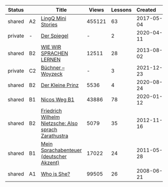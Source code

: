 |Status| |Title|Views|Lessons|Created&nbsp;&nbsp;&nbsp;&nbsp;&nbsp;&nbsp;|Updated&nbsp;&nbsp;&nbsp;&nbsp;&nbsp;&nbsp;|
|------|-|-----|-----|-------|--------------|--------------|
|shared|A2|[LingQ Mini Stories](https://www.lingq.com/en/learn/de/web/library/course/276522)|455121|63|2017-05-04|2023-09-07
|private|-|[Der Spiegel](https://www.lingq.com/en/learn/de/web/library/course/600154)|-|2|2020-04-11|2023-06-27
|shared|B2|[WIE WIR SPRACHEN LERNEN](https://www.lingq.com/en/learn/de/web/library/course/120846)|12511|28|2013-08-02|2022-05-01
|private|C2|[Büchner – Woyzeck](https://www.lingq.com/en/learn/de/web/library/course/985208)|-|3|2021-12-23|2021-12-23
|shared|B2|[Der Kleine Prinz](https://www.lingq.com/en/learn/de/web/library/course/683925)|5536|4|2020-08-24|2020-09-30
|shared|B1|[Nicos Weg B1](https://www.lingq.com/en/learn/de/web/library/course/553021)|43886|78|2020-01-12|2020-05-25
|shared|B2|[Friedrich Wilhelm Nietzsche: Also sprach Zarathustra](https://www.lingq.com/en/learn/de/web/library/course/93786)|5079|35|2012-11-16|2013-01-27
|shared|B1|[Mein Sprachabenteuer (deutscher Akzent)](https://www.lingq.com/en/learn/de/web/library/course/58637)|17022|24|2011-05-28|2011-10-10
|shared|A1|[Who is She?](https://www.lingq.com/en/learn/de/web/library/course/29015)|99505|26|2008-06-21|2008-06-21
